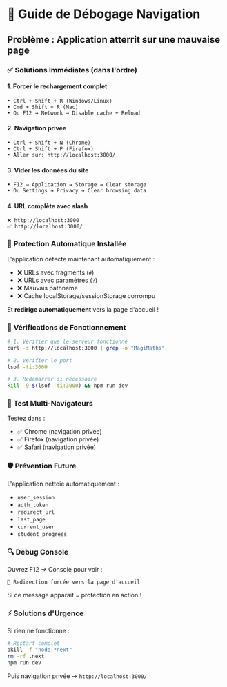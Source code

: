 # 🚨 Guide de Débogage Navigation

## Problème : Application atterrit sur une mauvaise page

### ✅ **Solutions Immédiates** (dans l'ordre)

#### 1. **Forcer le rechargement complet**
```
• Ctrl + Shift + R (Windows/Linux)
• Cmd + Shift + R (Mac)
• Ou F12 → Network → Disable cache + Reload
```

#### 2. **Navigation privée**
```
• Ctrl + Shift + N (Chrome)
• Ctrl + Shift + P (Firefox)
• Aller sur: http://localhost:3000/
```

#### 3. **Vider les données du site**
```
• F12 → Application → Storage → Clear storage
• Ou Settings → Privacy → Clear browsing data
```

#### 4. **URL complète avec slash**
```
❌ http://localhost:3000
✅ http://localhost:3000/
```

### 🔧 **Protection Automatique Installée**

L'application détecte maintenant automatiquement :
- ❌ URLs avec fragments (`#`)
- ❌ URLs avec paramètres (`?`)
- ❌ Mauvais pathname
- ❌ Cache localStorage/sessionStorage corrompu

Et **redirige automatiquement** vers la page d'accueil !

### 🎯 **Vérifications de Fonctionnement**

```bash
# 1. Vérifier que le serveur fonctionne
curl -s http://localhost:3000 | grep -o "MagiMaths"

# 2. Vérifier le port
lsof -ti:3000

# 3. Redémarrer si nécessaire
kill -9 $(lsof -ti:3000) && npm run dev
```

### 📱 **Test Multi-Navigateurs**

Testez dans :
- ✅ Chrome (navigation privée)
- ✅ Firefox (navigation privée)  
- ✅ Safari (navigation privée)

### 🛡️ **Prévention Future**

L'application nettoie automatiquement :
- `user_session`
- `auth_token`
- `redirect_url`
- `last_page`
- `current_user`
- `student_progress`

### 🔍 **Debug Console**

Ouvrez F12 → Console pour voir :
```
🔄 Redirection forcée vers la page d'accueil
```

Si ce message apparaît = protection en action !

### ⚡ **Solutions d'Urgence**

Si rien ne fonctionne :
```bash
# Restart complet
pkill -f "node.*next"
rm -rf .next
npm run dev
```

Puis navigation privée → `http://localhost:3000/` 